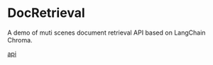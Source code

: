 # DocRetrieval 

A demo of muti scenes document retrieval API based on LangChain Chroma.

[api](doc/API.md)


